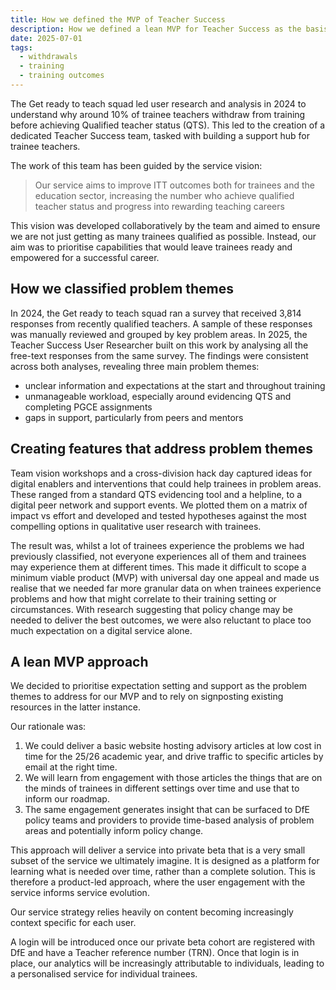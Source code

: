 ```yaml
---
title: How we defined the MVP of Teacher Success
description: How we defined a lean MVP for Teacher Success as the basis of learning the trainee experience
date: 2025-07-01
tags:
  - withdrawals
  - training
  - training outcomes
---
```


The Get ready to teach squad led user research and analysis in 2024 to understand why around 10% of trainee teachers withdraw from training before achieving Qualified teacher status (QTS). This led to the creation of a dedicated Teacher Success team, tasked with building a support hub for trainee teachers.  

The work of this team has been guided by the service vision:

>Our service aims to improve ITT outcomes both for trainees and the education sector, increasing the number who achieve qualified teacher status and progress into rewarding teaching careers

This vision was developed collaboratively by the team and aimed to ensure we are not just getting as many trainees qualified as possible. Instead, our aim was to prioritise capabilities that would leave trainees ready and empowered for a successful career.  

## How we classified problem themes

In 2024, the Get ready to teach squad ran a survey that received 3,814 responses from recently qualified teachers. A sample of these responses was manually reviewed and grouped by key problem areas. In 2025, the Teacher Success User Researcher built on this work by analysing all the free-text responses from the same survey.
The findings were consistent across both analyses, revealing three main problem themes:

- unclear information and expectations at the start and throughout training
- unmanageable workload, especially around evidencing QTS and completing PGCE assignments
- gaps in support, particularly from peers and mentors

## Creating features that address problem themes

Team vision workshops and a cross-division hack day captured ideas for digital enablers and interventions that could help trainees in problem areas. These ranged from a standard QTS evidencing tool and a helpline, to a digital peer network and support events. We plotted them on a matrix of impact vs effort and developed and tested hypotheses against the most compelling options in qualitative user research with trainees.  

The result was, whilst a lot of trainees experience the problems we had previously classified, not everyone experiences all of them and trainees may experience them at different times. This made it difficult to scope a minimum viable product (MVP) with universal day one appeal and made us realise that we needed far more granular data on when trainees experience problems and how that might correlate to their training setting or circumstances. With research suggesting that policy change may be needed to deliver the best outcomes, we were also reluctant to place too much expectation on a digital service alone.  

## A lean MVP approach

We decided to prioritise expectation setting and support as the problem themes to address for our MVP and to rely on signposting existing resources in the latter instance.

Our rationale was:

1. We could deliver a basic website hosting advisory articles at low cost in time for the 25/26 academic year, and drive traffic to specific articles by email at the right time.  
2. We will learn from engagement with those articles the things that are on the minds of trainees in different settings over time and use that to inform our roadmap.
3. The same engagement generates insight that can be surfaced to DfE policy teams and providers to provide time-based analysis of problem areas and potentially inform policy change.

This approach will deliver a service into private beta that is a very small subset of the service we ultimately imagine. It is designed as a platform for learning what is needed over time, rather than a complete solution. This is therefore a product-led approach, where the user engagement with the service informs service evolution.  

Our service strategy relies heavily on content becoming increasingly context specific for each user.

A login will be introduced once our private beta cohort are registered with DfE and have a Teacher reference number (TRN). Once that login is in place, our analytics will be increasingly attributable to individuals, leading to a personalised service for individual trainees.
